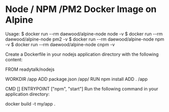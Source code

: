 # Node / NPM /PM2 Docker Image on Alpine
Usage:
$ docker run --rm daewood/alpine-node node -v
$ docker run --rm daewood/alpine-node pm2 -v
$ docker run --rm daewood/alpine-node npm -v
$ docker run --rm daewood/alpine-node cnpm -v

Create a Dockerfile in your nodejs application directory with the following content:

FROM readytalk/nodejs

WORKDIR /app
ADD package.json /app/
RUN npm install
ADD . /app

CMD []
ENTRYPOINT ["npm", "start"]
Run the following command in your application directory:

docker build -t my/app .